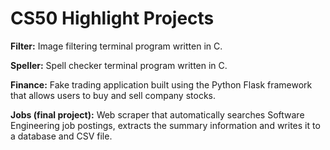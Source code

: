 # CS50 Highlight Projects

**Filter:** Image filtering terminal program written in C.

**Speller:** Spell checker terminal program written in C.

**Finance:** Fake trading application built using the Python Flask framework that allows users to buy and sell company stocks.

**Jobs (final project):** Web scraper that automatically searches Software Engineering job postings, extracts the summary information and writes it to a database and CSV file.
